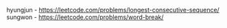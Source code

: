 hyungjun - https://leetcode.com/problems/longest-consecutive-sequence/  
sungwon - https://leetcode.com/problems/word-break/  
